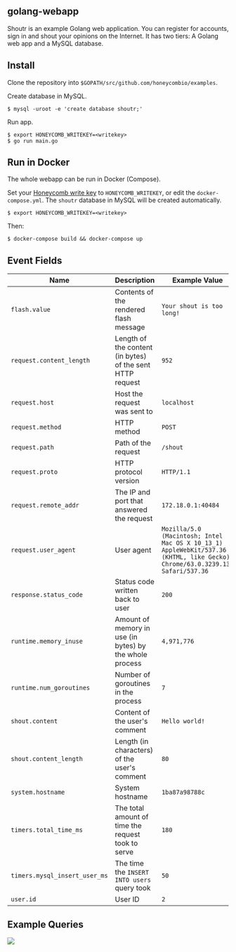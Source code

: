## golang-webapp

Shoutr is an example Golang web application. You can register for accounts, sign
in and shout your opinions on the Internet. It has two tiers: A Golang web app
and a MySQL database.

## Install

Clone the repository into `$GOPATH/src/github.com/honeycombio/examples`.

Create database in MySQL.

```
$ mysql -uroot -e 'create database shoutr;'
```

Run app.

```
$ export HONEYCOMB_WRITEKEY=<writekey>
$ go run main.go
```

## Run in Docker

The whole webapp can be run in Docker (Compose).

Set your [Honeycomb write key](https://ui.honeycomb.io/account) to
`HONEYCOMB_WRITEKEY`, or edit the `docker-compose.yml`. The `shoutr` database in
MySQL will be created automatically.

```
$ export HONEYCOMB_WRITEKEY=<writekey>
```

Then:

```
$ docker-compose build && docker-compose up
```

## Event Fields

| **Name** | **Description** | **Example Value** |
| --- | --- | --- |
| `flash.value` | Contents of the rendered flash message | `Your shout is too long!` |
| `request.content_length`| Length of the content (in bytes) of the sent HTTP request | `952` |
| `request.host` | Host the request was sent to | `localhost` |
| `request.method` | HTTP method | `POST` |
| `request.path` | Path of the request | `/shout` |
| `request.proto` | HTTP protocol version | `HTTP/1.1` |
| `request.remote_addr` | The IP and port that answered the request  | `172.18.0.1:40484` |
| `request.user_agent`| User agent | `Mozilla/5.0 (Macintosh; Intel Mac OS X 10_13_1) AppleWebKit/537.36 (KHTML, like Gecko) Chrome/63.0.3239.132 Safari/537.36` |
| `response.status_code` | Status code written back to user | `200` |
| `runtime.memory_inuse` | Amount of memory in use (in bytes) by the whole process | `4,971,776` |
| `runtime.num_goroutines` | Number of goroutines in the process | `7` |
| `shout.content` | Content of the user's comment | `Hello world!` |
| `shout.content_length` | Length (in characters) of the user's comment | `80` |
| `system.hostname` | System hostname | `1ba87a98788c` |
| `timers.total_time_ms` | The total amount of time the request took to serve | `180` |
| `timers.mysql_insert_user_ms` | The time the `INSERT INTO users` query took | `50` |
| `user.id`| User ID | `2` |

## Example Queries

![](https://raw.githubusercontent.com/honeycombio/examples/master/_internal/golang-webapp-q1.png)
